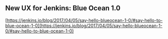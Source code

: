 ## New UX for Jenkins: Blue Ocean 1.0
  
  [https://jenkins.io/blog/2017/04/05/say-hello-blueocean-1-0/#say-hello-to-blue-ocean-1-0](https://jenkins.io/blog/2017/04/05/say-hello-blueocean-1-0/#say-hello-to-blue-ocean-1-0)
